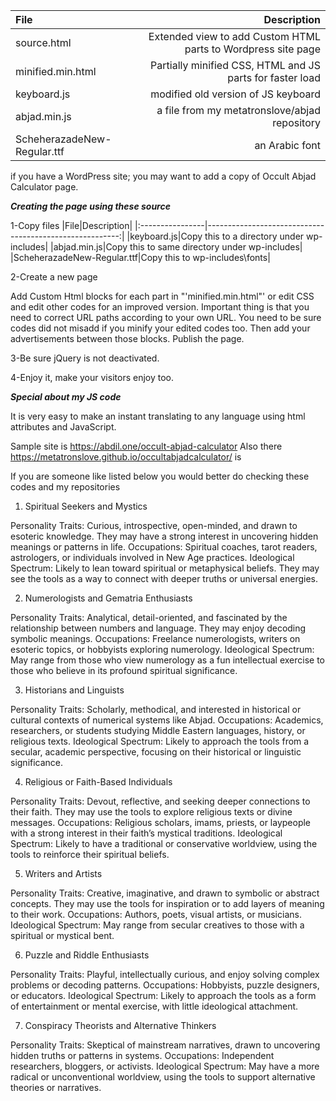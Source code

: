 |File|Description|
|:----------------|--------------------------------------------------------:|
|source.html|Extended view to add Custom HTML parts to Wordpress site page|
|minified.min.html|Partially minified CSS, HTML and JS parts for faster load|
|keyboard.js|modified old version of JS keyboard|
|abjad.min.js|a file from my metatronslove/abjad repository|
|ScheherazadeNew-Regular.ttf|an Arabic font|

if you have a WordPress site; you may want to add a copy of Occult Abjad
Calculator page.

***Creating the page using these source***

1-Copy files
|File|Description|
|:----------------|--------------------------------------------------------:|
|keyboard.js|Copy this to a directory under wp-includes|
|abjad.min.js|Copy this to same directory under wp-includes|
|ScheherazadeNew-Regular.ttf|Copy this to wp-includes\fonts|

2-Create a new page

Add Custom Html blocks for each part in "'minified.min.html"' or edit CSS and
edit other codes for an improved version. Important thing is that you need
to correct URL paths according to your own URL. You need to be sure codes did
not misadd if you minify your edited codes too. Then add your advertisements
between those blocks. Publish the page.

3-Be sure jQuery is not deactivated.

4-Enjoy it, make your visitors enjoy too.

***Special about my JS code***

It is very easy to make an instant translating to any language using html
attributes and JavaScript.

Sample site is https://abdil.one/occult-abjad-calculator
Also there https://metatronslove.github.io/occultabjadcalculator/ is

If you are someone like listed below you would better do checking these codes and my repositories

1. Spiritual Seekers and Mystics

Personality Traits: Curious, introspective, open-minded, and drawn to esoteric knowledge. They may have a strong interest in uncovering hidden meanings or patterns in life.
Occupations: Spiritual coaches, tarot readers, astrologers, or individuals involved in New Age practices.
Ideological Spectrum: Likely to lean toward spiritual or metaphysical beliefs. They may see the tools as a way to connect with deeper truths or universal energies.

2. Numerologists and Gematria Enthusiasts

Personality Traits: Analytical, detail-oriented, and fascinated by the relationship between numbers and language. They may enjoy decoding symbolic meanings.
Occupations: Freelance numerologists, writers on esoteric topics, or hobbyists exploring numerology.
Ideological Spectrum: May range from those who view numerology as a fun intellectual exercise to those who believe in its profound spiritual significance.

3. Historians and Linguists

Personality Traits: Scholarly, methodical, and interested in historical or cultural contexts of numerical systems like Abjad.
Occupations: Academics, researchers, or students studying Middle Eastern languages, history, or religious texts.
Ideological Spectrum: Likely to approach the tools from a secular, academic perspective, focusing on their historical or linguistic significance.

4. Religious or Faith-Based Individuals

Personality Traits: Devout, reflective, and seeking deeper connections to their faith. They may use the tools to explore religious texts or divine messages.
Occupations: Religious scholars, imams, priests, or laypeople with a strong interest in their faith’s mystical traditions.
Ideological Spectrum: Likely to have a traditional or conservative worldview, using the tools to reinforce their spiritual beliefs.

5. Writers and Artists

Personality Traits: Creative, imaginative, and drawn to symbolic or abstract concepts. They may use the tools for inspiration or to add layers of meaning to their work.
Occupations: Authors, poets, visual artists, or musicians.
Ideological Spectrum: May range from secular creatives to those with a spiritual or mystical bent.

6. Puzzle and Riddle Enthusiasts

Personality Traits: Playful, intellectually curious, and enjoy solving complex problems or decoding patterns.
Occupations: Hobbyists, puzzle designers, or educators.
Ideological Spectrum: Likely to approach the tools as a form of entertainment or mental exercise, with little ideological attachment.

7. Conspiracy Theorists and Alternative Thinkers

Personality Traits: Skeptical of mainstream narratives, drawn to uncovering hidden truths or patterns in systems.
Occupations: Independent researchers, bloggers, or activists.
Ideological Spectrum: May have a more radical or unconventional worldview, using the tools to support alternative theories or narratives.
